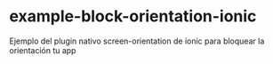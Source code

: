 # example-block-orientation-ionic
Ejemplo del plugin nativo screen-orientation de ionic para bloquear la orientación tu app
